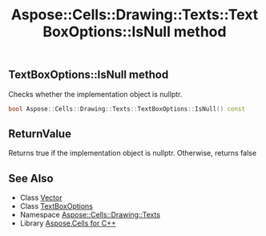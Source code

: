 ﻿---
title: Aspose::Cells::Drawing::Texts::TextBoxOptions::IsNull method
linktitle: IsNull
second_title: Aspose.Cells for C++ API Reference
description: 'Aspose::Cells::Drawing::Texts::TextBoxOptions::IsNull method. Checks whether the implementation object is nullptr in C++.'
type: docs
weight: 500
url: /cpp/aspose.cells.drawing.texts/textboxoptions/isnull/
---
## TextBoxOptions::IsNull method


Checks whether the implementation object is nullptr.

```cpp
bool Aspose::Cells::Drawing::Texts::TextBoxOptions::IsNull() const
```


## ReturnValue

Returns true if the implementation object is nullptr. Otherwise, returns false

## See Also

* Class [Vector](../../../aspose.cells/vector/)
* Class [TextBoxOptions](../)
* Namespace [Aspose::Cells::Drawing::Texts](../../)
* Library [Aspose.Cells for C++](../../../)
